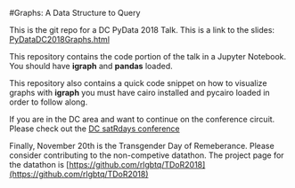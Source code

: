 #Graphs: A Data Structure to Query

This is the git repo for a DC PyData 2018 Talk. This is a link to the slides: [PyDataDC2018Graphs.html](PyDataDC2018Graphs.html)

This repository contains the code portion of the talk in a Jupyter Notebook. You should have **igraph** and **pandas** loaded.

This repository also contains a quick code snippet on how to visualize graphs with **igraph** you must have cairo installed and  pycairo loaded in order to follow along.

If you are in the DC area and want to continue on the conference circuit. Please check out the [DC satRdays conference](dc2018.satrdays.org)

Finally, November 20th is the Transgender Day of Remeberance. Please consider contributing to the non-competive datathon. The project page for the datathon is [https://github.com/rlgbtq/TDoR2018](https://github.com/rlgbtq/TDoR2018)